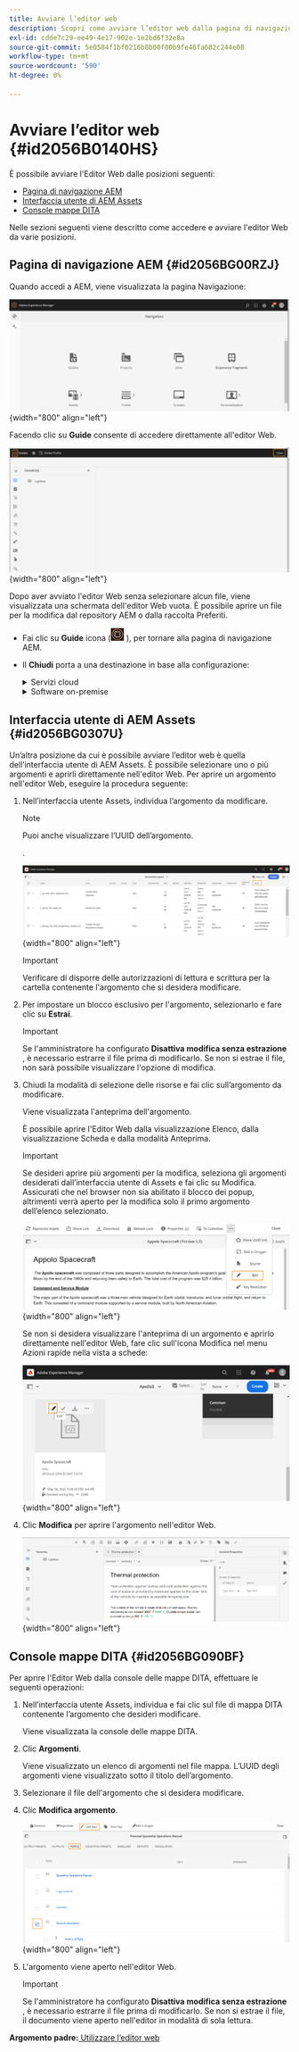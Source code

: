 ```yaml
---
title: Avviare l’editor web
description: Scopri come avviare l’editor web dalla pagina di navigazione AEM, dall’interfaccia utente di AEM Assets e dalla console delle mappe DITA nelle guide dell’AEM.
exl-id: cdde7c29-ee49-4e17-902e-1e2bd6f32e8a
source-git-commit: 5e0584f1bf0216b8b00f00b9fe46fa682c244e08
workflow-type: tm+mt
source-wordcount: '590'
ht-degree: 0%

---
```


# Avviare l’editor web {#id2056B0140HS}

È possibile avviare l&#39;Editor Web dalle posizioni seguenti:

- [Pagina di navigazione AEM](#id2056BG00RZJ)
- [Interfaccia utente di AEM Assets](#id2056BG0307U)
- [Console mappe DITA](#id2056BG090BF)

Nelle sezioni seguenti viene descritto come accedere e avviare l&#39;editor Web da varie posizioni.

## Pagina di navigazione AEM {#id2056BG00RZJ}

Quando accedi a AEM, viene visualizzata la pagina Navigazione:

![](images/web-editor-from-navigation-page.png){width="800" align="left"}

Facendo clic su **Guide** consente di accedere direttamente all&#39;editor Web.

![](images/web-editor-launch-page.png){width="800" align="left"}

Dopo aver avviato l&#39;editor Web senza selezionare alcun file, viene visualizzata una schermata dell&#39;editor Web vuota. È possibile aprire un file per la modifica dal repository AEM o dalla raccolta Preferiti.

- Fai clic su **Guide** icona (![](images/aem-guides-icon.png) ), per tornare alla pagina di navigazione AEM.

- Il **Chiudi** porta a una destinazione in base alla configurazione:



  <details>

  <summary> Servizi cloud </summary>

  Se si utilizzano Cloud Service, fare clic su **Chiudi** per tornare alla pagina di navigazione AEM.
  </details>

  <details>

  <summary> Software on-premise</summary>

  Se utilizzi il software on-premise delle guide dell’AEM (4.2.1 e versioni successive), fai clic su **Chiudi** a destra per tornare al percorso del file corrente nell’interfaccia utente Assets.

  </details>

## Interfaccia utente di AEM Assets {#id2056BG0307U}

Un’altra posizione da cui è possibile avviare l’editor web è quella dell’interfaccia utente di AEM Assets. È possibile selezionare uno o più argomenti e aprirli direttamente nell&#39;editor Web. Per aprire un argomento nell&#39;editor Web, eseguire la procedura seguente:

1. Nell’interfaccia utente Assets, individua l’argomento da modificare.

   >[!NOTE]
   >
   > Puoi anche visualizzare l’UUID dell’argomento.

   .

   ![](images/assets_ui_with_uuid_cs.png){width="800" align="left"}

   >[!IMPORTANT]
   >
   > Verificare di disporre delle autorizzazioni di lettura e scrittura per la cartella contenente l&#39;argomento che si desidera modificare.

1. Per impostare un blocco esclusivo per l&#39;argomento, selezionarlo e fare clic su **Estrai**.

   >[!IMPORTANT]
   >
   > Se l&#39;amministratore ha configurato **Disattiva modifica senza estrazione** , è necessario estrarre il file prima di modificarlo. Se non si estrae il file, non sarà possibile visualizzare l&#39;opzione di modifica.

1. Chiudi la modalità di selezione delle risorse e fai clic sull’argomento da modificare.

   Viene visualizzata l&#39;anteprima dell&#39;argomento.

   È possibile aprire l&#39;Editor Web dalla visualizzazione Elenco, dalla visualizzazione Scheda e dalla modalità Anteprima.

   >[!IMPORTANT]
   >
   > Se desideri aprire più argomenti per la modifica, seleziona gli argomenti desiderati dall’interfaccia utente di Assets e fai clic su Modifica. Assicurati che nel browser non sia abilitato il blocco dei popup, altrimenti verrà aperto per la modifica solo il primo argomento dell’elenco selezionato.

   ![](images/edit-from-preview_cs.png){width="800" align="left"}

   Se non si desidera visualizzare l&#39;anteprima di un argomento e aprirlo direttamente nell&#39;editor Web, fare clic sull&#39;icona Modifica nel menu Azioni rapide nella vista a schede:

   ![](images/edit-topic-from-quick-action_cs.png){width="800" align="left"}

1. Clic **Modifica** per aprire l&#39;argomento nell&#39;editor Web.

   ![](images/edit-mode.png){width="800" align="left"}


## Console mappe DITA {#id2056BG090BF}

Per aprire l&#39;Editor Web dalla console delle mappe DITA, effettuare le seguenti operazioni:

1. Nell’interfaccia utente Assets, individua e fai clic sul file di mappa DITA contenente l’argomento che desideri modificare.

   Viene visualizzata la console delle mappe DITA.

1. Clic **Argomenti**.

   Viene visualizzato un elenco di argomenti nel file mappa. L’UUID degli argomenti viene visualizzato sotto il titolo dell’argomento.

1. Selezionare il file dell&#39;argomento che si desidera modificare.

1. Clic **Modifica argomento**.

   ![](images/edit-topics-map-console_cs.png){width="800" align="left"}

1. L&#39;argomento viene aperto nell&#39;editor Web.

   >[!IMPORTANT]
   >
   > Se l&#39;amministratore ha configurato **Disattiva modifica senza estrazione** , è necessario estrarre il file prima di modificarlo. Se non si estrae il file, il documento viene aperto nell&#39;editor in modalità di sola lettura.


**Argomento padre:**[ Utilizzare l’editor web](web-editor.md)
